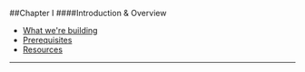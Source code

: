 ##Chapter I
####Introduction & Overview

* [What we're building](#what "/manuals/demo/introduction/what")
* [Prerequisites](#what "/manuals/demo/introduction/prerequisites")
* [Resources](#resources "/manuals/demo/introduction/resources")

----------
